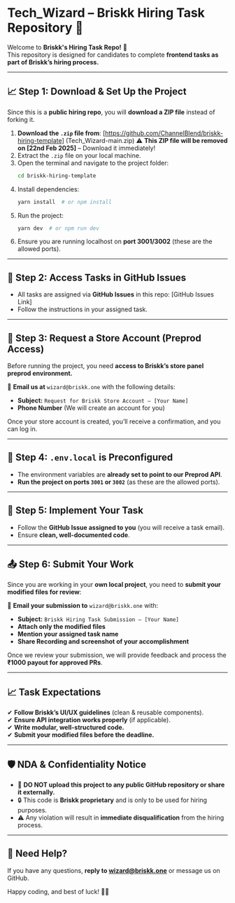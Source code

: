 # Tech_Wizard – Briskk Hiring Task Repository 🚀

Welcome to **Briskk's Hiring Task Repo!** 🎉  
This repository is designed for candidates to complete **frontend tasks as part of Briskk’s hiring process.**

---

## 📈 Step 1: Download & Set Up the Project
Since this is a **public hiring repo**, you will **download a ZIP file** instead of forking it.

1. **Download the `.zip` file from**: [https://github.com/ChannelBlend/briskk-hiring-template] (Tech_Wizard-main.zip)
   ⚠️ **This ZIP file will be removed on [22nd Feb 2025]** – Download it immediately!
2. Extract the `.zip` file on your local machine.
3. Open the terminal and navigate to the project folder:
   ```sh
   cd briskk-hiring-template
   ```
4. Install dependencies:
   ```sh
   yarn install  # or npm install
   ```
5. Run the project:
   ```sh
   yarn dev  # or npm run dev
   ```
6. Ensure you are running localhost on **port 3001/3002** (these are the allowed ports).

---

## 📌 Step 2: Access Tasks in GitHub Issues
- All tasks are assigned via **GitHub Issues** in this repo: [GitHub Issues Link]
- Follow the instructions in your assigned task.

---

## 💌 Step 3: Request a Store Account (Preprod Access)
Before running the project, you need **access to Briskk’s store panel preprod environment.**

📩 **Email us at** `wizard@briskk.one` with the following details:

- **Subject:** `Request for Briskk Store Account – [Your Name]`
- **Phone Number** (We will create an account for you)

Once your store account is created, you’ll receive a confirmation, and you can log in.

---

## 🔐 Step 4: `.env.local` is Preconfigured
- The environment variables are **already set to point to our Preprod API**.
- **Run the project on ports `3001` or `3002`** (as these are the allowed ports).

---

## 🚀 Step 5: Implement Your Task
- Follow the **GitHub Issue assigned to you** (you will receive a task email).
- Ensure **clean, well-documented code**.

---

## 📤 Step 6: Submit Your Work
Since you are working in your **own local project**, you need to **submit your modified files for review**:

📩 **Email your submission to** `wizard@briskk.one` with:
- **Subject:** `Briskk Hiring Task Submission – [Your Name]`
- **Attach only the modified files**
- **Mention your assigned task name**
- **Share Recording and screenshot of your accomplishment**

Once we review your submission, we will provide feedback and process the **₹1000 payout for approved PRs**.

---

## 📈 Task Expectations
✔ **Follow Briskk’s UI/UX guidelines** (clean & reusable components).  
✔ **Ensure API integration works properly** (if applicable).  
✔ **Write modular, well-structured code.**  
✔ **Submit your modified files before the deadline.**  

---

## 🛡️ NDA & Confidentiality Notice
- 🚫 **DO NOT upload this project to any public GitHub repository or share it externally.**
- 🔒 This code is **Briskk proprietary** and is only to be used for hiring purposes.
- ⚠️ Any violation will result in **immediate disqualification** from the hiring process.

---

## 💬 Need Help?
If you have any questions, **reply to wizard@briskk.one** or message us on GitHub.

Happy coding, and best of luck! 🚀🔥
